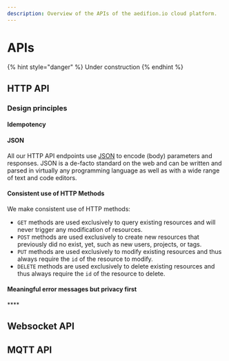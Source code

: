 ```yaml
---
description: Overview of the APIs of the aedifion.io cloud platform.
---
```


# APIs

{% hint style="danger" %}
Under construction
{% endhint %}

## HTTP API

### Design principles

#### Idempotency

#### JSON

All our HTTP API endpoints use [JSON](https://www.json.org/) to encode \(body\) parameters and responses. JSON is a de-facto standard on the web and can be written and parsed in virtually any programming language as well as with a wide range of text and code editors.

#### Consistent use of HTTP Methods

We make consistent use of HTTP methods:

* `GET` methods are used exclusively to query existing resources and will never trigger any modification of resources.
* `POST` methods are used exclusively to create new resources that previously did no exist, yet, such as new users, projects, or tags.
* `PUT` methods are used exclusively to modify existing resources and thus always require the `id` of the resource to modify.
* `DELETE` methods are used exclusively to delete existing resources and thus always require the `id` of the resource to delete.

#### **Meaningful error messages but privacy first**

\*\*\*\*

## Websocket API

## MQTT API



